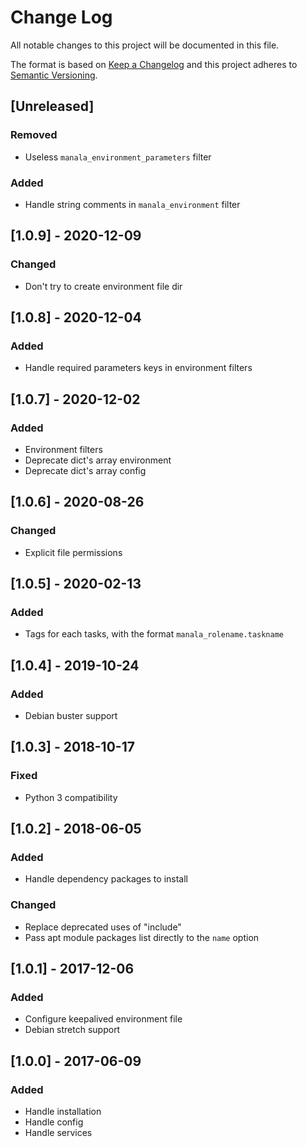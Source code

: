 # Change Log
All notable changes to this project will be documented in this file.

The format is based on [Keep a Changelog](http://keepachangelog.com/)
and this project adheres to [Semantic Versioning](http://semver.org/).

## [Unreleased]
### Removed
- Useless `manala_environment_parameters` filter

### Added
- Handle string comments in `manala_environment` filter

## [1.0.9] - 2020-12-09
### Changed
- Don't try to create environment file dir

## [1.0.8] - 2020-12-04
### Added
- Handle required parameters keys in environment filters

## [1.0.7] - 2020-12-02
### Added
- Environment filters
- Deprecate dict's array environment
- Deprecate dict's array config

## [1.0.6] - 2020-08-26
### Changed
- Explicit file permissions

## [1.0.5] - 2020-02-13
### Added
- Tags for each tasks, with the format `manala_rolename.taskname`

## [1.0.4] - 2019-10-24
### Added
- Debian buster support

## [1.0.3] - 2018-10-17
### Fixed
- Python 3 compatibility

## [1.0.2] - 2018-06-05
### Added
- Handle dependency packages to install

### Changed
- Replace deprecated uses of "include"
- Pass apt module packages list directly to the `name` option

## [1.0.1] - 2017-12-06
### Added
- Configure keepalived environment file
- Debian stretch support

## [1.0.0] - 2017-06-09
### Added
- Handle installation
- Handle config
- Handle services
